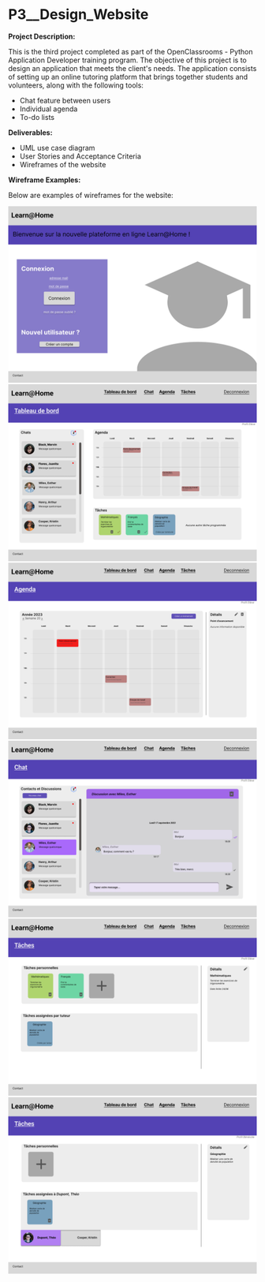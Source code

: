 # P3__Design_Website

**Project Description:**

This is the third project completed as part of the OpenClassrooms - Python Application Developer training program. The objective of this project is to design an application that meets the client's needs. The application consists of setting up an online tutoring platform that brings together students and volunteers, along with the following tools:
- Chat feature between users
- Individual agenda
- To-do lists

**Deliverables:**
- UML use case diagram
- User Stories and Acceptance Criteria
- Wireframes of the website

**Wireframe Examples:**

Below are examples of wireframes for the website:


![Wireframe](https://github.com/samichelly/P3__Design_Website/blob/main/images/Chelly_Sami_wireframes_032023_page-0001.jpg?raw=true)
![Wireframe](https://github.com/samichelly/P3__Design_Website/blob/main/images/Chelly_Sami_wireframes_032023_page-0004.jpg?raw=true)
![Wireframe](https://github.com/samichelly/P3__Design_Website/blob/main/images/Chelly_Sami_wireframes_032023_page-0005.jpg?raw=true)
![Wireframe](https://github.com/samichelly/P3__Design_Website/blob/main/images/Chelly_Sami_wireframes_032023_page-0006.jpg?raw=true)
![Wireframe](https://github.com/samichelly/P3__Design_Website/blob/main/images/Chelly_Sami_wireframes_032023_page-0007.jpg?raw=true)
![Wireframe](https://github.com/samichelly/P3__Design_Website/blob/main/images/Chelly_Sami_wireframes_032023_page-0008.jpg?raw=true)
